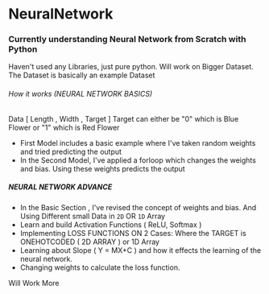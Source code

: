 # NeuralNetwork

### Currently understanding Neural Network from Scratch with Python

Haven't used any Libraries, just pure python. Will work on Bigger Dataset. 
The Dataset is basically an example Dataset



###### How it works (NEURAL NETWORK BASICS)
Data [ Length , Width , Target ] Target can either be "0" which is Blue Flower or "1" which is Red Flower
- First Model includes a basic example where I've taken random weights and tried predicting the output
- In the Second Model, I've applied a forloop which changes the weights and bias. Using these weights predicts the output

##### NEURAL NETWORK ADVANCE
- In the Basic Section , I've revised the concept of weights and bias. And Using Different small Data in `2D` OR `1D` Array
- Learn and build Activation Functions ( ReLU, Softmax )
- Implementing LOSS FUNCTIONS ON 2 Cases: Where the TARGET is ONEHOTCODED ( 2D ARRAY ) or 1D Array
- Learning about Slope ( Y = MX+C ) and how it effects the learning of the neural network.
- Changing weights to calculate the loss function.


Will Work More
